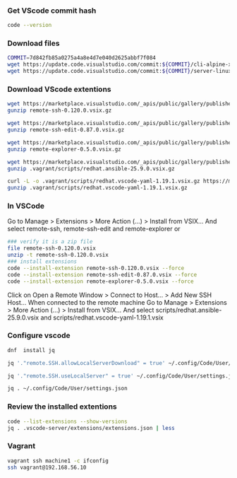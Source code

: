 ### Get VScode commit hash
```bash
code --version
```

### Download files
```bash
COMMIT=7d842fb85a0275a4a8e4d7e040d2625abbf7f084
wget https://update.code.visualstudio.com/commit:${COMMIT}/cli-alpine-x64/stable -O .vagrant/scripts/vscode-cli.tar.gz
wget https://update.code.visualstudio.com/commit:${COMMIT}/server-linux-x64/stable -O .vagrant/scripts/vscode-server.tar.gz
```

### Download VScode extentions
```bash
wget https://marketplace.visualstudio.com/_apis/public/gallery/publishers/ms-vscode-remote/vsextensions/remote-ssh/0.120.0/vspackage -O remote-ssh-0.120.0.vsix.gz
gunzip remote-ssh-0.120.0.vsix.gz

wget https://marketplace.visualstudio.com/_apis/public/gallery/publishers/ms-vscode-remote/vsextensions/remote-ssh-edit/0.87.0/vspackage -O remote-ssh-edit-0.87.0.vsix.gz
gunzip remote-ssh-edit-0.87.0.vsix.gz

wget https://marketplace.visualstudio.com/_apis/public/gallery/publishers/ms-vscode/vsextensions/remote-explorer/0.5.0/vspackage -O remote-explorer-0.5.0.vsix.gz
gunzip remote-explorer-0.5.0.vsix.gz

wget https://marketplace.visualstudio.com/_apis/public/gallery/publishers/redhat/vsextensions/ansible/25.9.0/vspackage -O .vagrant/scripts/redhat.ansible-25.9.0.vsix.gz
gunzip .vagrant/scripts/redhat.ansible-25.9.0.vsix.gz

curl -L -o .vagrant/scripts/redhat.vscode-yaml-1.19.1.vsix.gz https://marketplace.visualstudio.com/_apis/public/gallery/publishers/redhat/vsextensions/vscode-yaml/1.19.1/vspackage
gunzip .vagrant/scripts/redhat.vscode-yaml-1.19.1.vsix.gz
```

### In VSCode
Go to Manage > Extensions > More Action (...) > Install from VSIX... And select remote-ssh, remote-ssh-edit and remote-explorer
or 
```bash
### verify it is a zip file
file remote-ssh-0.120.0.vsix
unzip -t remote-ssh-0.120.0.vsix
### install extensions
code --install-extension remote-ssh-0.120.0.vsix --force
code --install-extension remote-ssh-edit-0.87.0.vsix --force
code --install-extension remote-explorer-0.5.0.vsix --force
```

Click on Open a Remote Window > Connect to Host... > Add New SSH Host... 
When connected to the remote machine
Go to Manage > Extensions > More Action (...) > Install from VSIX... And select scripts/redhat.ansible-25.9.0.vsix and scripts/redhat.vscode-yaml-1.19.1.vsix

### Configure vscode 
```bash
dnf  install jq

jq '."remote.SSH.allowLocalServerDownload" = true' ~/.config/Code/User/settings.json > tmp.$$.json && mv tmp.$$.json ~/.config/Code/User/settings.json

jq '."remote.SSH.useLocalServer" = true' ~/.config/Code/User/settings.json > tmp.$$.json && mv tmp.$$.json ~/.config/Code/User/settings.json

jq . ~/.config/Code/User/settings.json

```
### Review the installed extentions
```bash
code --list-extensions --show-versions
jq . .vscode-server/extensions/extensions.json | less
```

### Vagrant
```bash
vagrant ssh machine1 -c ifconfig
ssh vagrant@192.168.56.10
```
